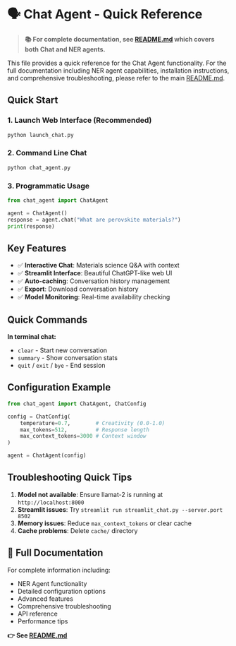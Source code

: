 # 🗣️ Chat Agent - Quick Reference

> **📚 For complete documentation, see [README.md](README.md) which covers both Chat and NER agents.**

This file provides a quick reference for the Chat Agent functionality. For the full documentation including NER agent capabilities, installation instructions, and comprehensive troubleshooting, please refer to the main [README.md](README.md).

## Quick Start

### 1. Launch Web Interface (Recommended)
```bash
python launch_chat.py
```

### 2. Command Line Chat
```bash
python chat_agent.py
```

### 3. Programmatic Usage
```python
from chat_agent import ChatAgent

agent = ChatAgent()
response = agent.chat("What are perovskite materials?")
print(response)
```

## Key Features

- ✅ **Interactive Chat**: Materials science Q&A with context
- ✅ **Streamlit Interface**: Beautiful ChatGPT-like web UI
- ✅ **Auto-caching**: Conversation history management
- ✅ **Export**: Download conversation history
- ✅ **Model Monitoring**: Real-time availability checking

## Quick Commands

**In terminal chat:**
- `clear` - Start new conversation
- `summary` - Show conversation stats
- `quit` / `exit` / `bye` - End session

## Configuration Example

```python
from chat_agent import ChatAgent, ChatConfig

config = ChatConfig(
    temperature=0.7,        # Creativity (0.0-1.0)
    max_tokens=512,         # Response length
    max_context_tokens=3000 # Context window
)

agent = ChatAgent(config)
```

## Troubleshooting Quick Tips

1. **Model not available**: Ensure llamat-2 is running at `http://localhost:8000`
2. **Streamlit issues**: Try `streamlit run streamlit_chat.py --server.port 8502`
3. **Memory issues**: Reduce `max_context_tokens` or clear cache
4. **Cache problems**: Delete `cache/` directory

## 📖 Full Documentation

For complete information including:
- NER Agent functionality
- Detailed configuration options
- Advanced features
- Comprehensive troubleshooting
- API reference
- Performance tips

**👉 See [README.md](README.md)**
